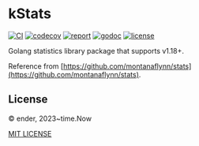 # kStats

[![CI][action-svg]][action-url]
[![codecov][codecov-svg]][codecov-url]
[![report][goreport-svg]][goreport-url]
[![godoc][godoc-svg]][godoc-url]
[![license][license-svg]][license-url]

Golang statistics library package that supports v1.18+.

Reference from [https://github.com/montanaflynn/stats](https://github.com/montanaflynn/stats).

## License

© ender, 2023~time.Now

[MIT LICENSE](https://github.com/xuender/kstats/blob/master/LICENSE)

[action-url]: https://github.com/xuender/kstats/actions
[action-svg]: https://github.com/xuender/kstats/workflows/Go/badge.svg

[codecov-url]: https://codecov.io/gh/xuender/kstats
[codecov-svg]: https://codecov.io/gh/xuender/kstats/branch/main/graph/badge.svg?token=2SZSTKIZ8O

[goreport-url]: https://goreportcard.com/report/github.com/xuender/kstats
[goreport-svg]: https://goreportcard.com/badge/github.com/xuender/kstats

[godoc-url]: https://godoc.org/github.com/xuender/kstats
[godoc-svg]: https://godoc.org/github.com/xuender/kstats?status.svg

[license-url]: https://github.com/xuender/kstats/blob/master/LICENSE
[license-svg]: https://img.shields.io/badge/license-MIT-blue.svg
